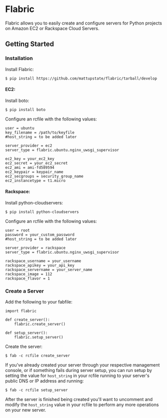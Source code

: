 # Flabric

Flabric allows you to easily create and configure servers for Python projects on Amazon EC2 or Rackspace Cloud Servers.

## Getting Started

### Installation

Install Flabric:

    $ pip install https://github.com/mattupstate/flabric/tarball/develop

#### EC2:

Install boto:

    $ pip install boto

Configure an rcfile with the following values:

    user = ubuntu
    key_filename = /path/to/keyfile
    #host_string = to be added later

    server_provider = ec2
    server_type = flabric.ubuntu.nginx_uwsgi_supervisor

    ec2_key = your_ec2_key
    ec2_secret = your_ec2_secret
    ec2_ami = ami-fd589594
    ec2_keypair = keypair_name
    ec2_secgroups = security_group_name
    ec2_instancetype = t1.micro

#### Rackspace:

Install python-cloudservers:

    $ pip install python-cloudservers

Configure an rcfile with the following values:

    user = root
    password = your_custom_password
    #host_string = to be added later

    server_provider = rackspace
    server_type = flabric.ubuntu.nginx_uwsgi_supervisor

    rackspace_username = your_username
    rackspace_apikey = your_api_key
    rackspace_servername = your_server_name
    rackspace_image = 112
    rackspace_flavor = 1

### Create a Server

Add the following to your fabfile:

    import flabric

    def create_server():
        flabric.create_server()

    def setup_server():
        flabric.setup_server()

Create the server:

    $ fab -c rcfile create_server

If you've already created your server through your respective management console, or if something fails during server setup, you can run setup by setting the value for `host_string` in your rcfile running to your server's public DNS or IP address and running:

    $ fab -c rcfile setup_server

After the server is finished being created you'll want to uncomment and modify the `host_string` value in your rcfile to perform any more operations on your new server.